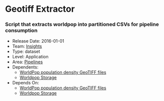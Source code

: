# Geotiff Extractor
### Script that extracts worldpop into partitioned CSVs for pipeline consumption
* Release Date: 2016-01-01
* Team: [Insights](../teams/insights.md)
* Type: dataset
* Level: Application
* Area: [Pipelines](../areas/pipelines.png)
* Dependents:
  * [WorldPop population density GeoTIFF files](worldpop.md)
  * [Worldpop Storage](worldpop-storage.md)
* Depends On:
  * [WorldPop population density GeoTIFF files](worldpop.md)
  * [Worldpop Storage](worldpop-storage.md)

